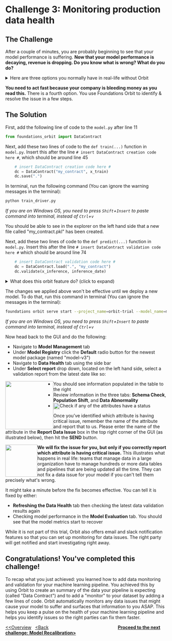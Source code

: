 # Challenge 3: Monitoring production data health

## The Challenge

After a couple of minutes, you are probably beginning to see that your model performance is suffering. **Now that your model performance is decaying, revenue is dropping. Do you know what is wrong? What do you do?**

<details>
  <summary>Here are three options you normally have in real-life without Orbit</summary>

1. If you are a Data Science guru, you roll up your sleeves and head to the IDE and do some investigation on the dataset. You are welcome to write some python code to identify & resolve the problem, and re-deploy your new model.
2. If you are not technical, you can reach out to someone else to assist on the task. Is there a data scientist from your company that can spare the time from other initiatives to help you out?
3. You can email the original model developer at a.lu@dessa.com. He will fix the issue for you. He’s quite busy on his new projects, but he will try his best to get back to you in a couple of weeks.

-------------------------------------------------------------------------------------------------------------------------
</details>

**You need to act fast because your company is bleeding money as you read this.** There is a fourth option. You use Foundations Orbit to identify & resolve the issue in a few steps.

## The Solution

First, add the following line of code to the `model.py` after line 11
```python
from foundations_orbit import DataContract
```

Next, add these two lines of code to the `def train(...)` function in `model.py`. Insert this after the line `# insert DataContract creation code here #`, which should be around line 45
```python
    # insert DataContract creation code here #
    dc = DataContract("my_contract", x_train)
    dc.save(".")
```

In terminal, run the following command (You can ignore the warning messages in the terminal):
```bash
python train_driver.py
```
_If you are on Windows OS, you need to press `Shift`+`Insert` to paste command into terminal, instead of `Ctrl`+`v`_

You should be able to see in the explorer on the left hand side that a new file called "my_contract.pkl" has been created.

Next, add these two lines of code to the `def predict(...)` function in `model.py`. Insert this after the line `# insert DataContract validation code here #` which should be around line 74
```python
    # insert DataContract validation code here #
    dc = DataContract.load(".", "my_contract")
    dc.validate(x_inference, inference_date)
```

<details>
  <summary>What does this orbit feature do? (click to expand)</summary>
<br>

IT and operations changes can lead to unexpected data anomalies capable of adversely affecting model performance. These changes aren’t tracked by traditional IT systems, which means that teams don’t notice them until it’s too late. For example, the team that maintains the databases might not know that your model is dependent on a particular column and decided to make changes to it, such as using a different value to encode something. Small changes like that can eventually lead to drastic changes by the time the data reaches your models.

Orbit introduces a way to monitor and validate production data for machine learning models. A two-step process is carried out to achieve this:  

First, the code we added to the train(...) function essentially creates a "data contract" object from our training dataset. This "data contract" object automatically summarizes characteristics of the training dataset (x_train), including the schema and key statistics. The ".save" function stores the information into a file that we can reference in the future.

Second, the code we added to the predict(...) function validates the production data. Orbit automatically performs data validation by running tests on the production dataset, making sure the dataset matches what the model is expecting in terms of schema and statistics. The outcome of the validation will be stored and presented on the GUI. Critical issues can trigger downstream processes and notify key stakeholders.

In our example, we create a data contract called "my_contract" from the training data, then apply this data contract on the production data that the predict function uses to generate predictions. In practice, you can create multiple Data Contracts, and place them at any point in your machine learning pipeline, quality-assuring both input and output of your model predictions.

-------------------------------------------------------------------------------------------------------------------------
</details>

The changes we applied above won't be effective until we deploy a new model. To do that, run this command in terminal (You can ignore the messages in the terminal):
```bash
foundations orbit serve start --project_name=orbit-trial --model_name=model-v3 --project_directory=./ --env=scheduler
```
_If you are on Windows OS, you need to press `Shift`+`Insert` to paste command into terminal, instead of `Ctrl`+`v`_

Now head back to the GUI and do the following:
* Navigate to **Model Management** tab
* Under **Model Registry** click the **Default** radio button for the newest model package (named "model-v3")
* Navigate to **Data Health** tab using the side bar
* Under **Select report** drop down, located on the left hand side, select a validation report from the latest date like so:
<img style="float: left;" src="https://github.com/dessa-public/orbit-trial-tutorials/blob/2.0/screenshots/select_report.gif" height="150">

* You should see information populated in the table to the right
* Review information in the three tabs: **Schema Check**, **Population Shift**, and **Data Abnormality**
* Check if any of the attributes have a <img style="float: left;" src="https://github.com/dessa-public/orbit-trial-tutorials/blob/2.0/screenshots/critical.png" height="20"> status

Once you’ve identified which attribute is having critical issue, remember the name of the attribute and report that to us. Please enter the name of the attribute in the **Report Data Issue** box in the top right corner of the GUI (as illustrated below), then hit the **SEND** button. 

<img style="float: left;" src="https://github.com/dessa-public/orbit-trial-tutorials/blob/2.0/screenshots/data_issue.png" height="100">

**We will fix the issue for you, but only if you correctly report which attribute is having critical issue.** This illustrates what happens in real life: teams that manage data in a large organization have to manage hundreds or more data tables and pipelines that are being updated all the time. They can not fix a data issue for your model if you can't tell them precisely what's wrong.

It might take a minute before the fix becomes effective. You can tell it is fixed by either:
* **Refreshing the Data Health** tab then checking the latest data validation results again
* Checking model performance in the **Model Evaluation** tab. You should see that the model metrics start to recover

While it is not part of this trial, Orbit also offers email and slack notification features so that you can set up monitoring for data issues. The right party will get notified and start investigating right away.

## Congratulations! You've completed this challenge!

To recap what you just achieved: you learned how to add data monitoring and validation for your machine learning pipeline. You achieved this by using Orbit to create an summary of the data your pipeline is expecting (called "Data Contract") and to add a "monitor" to your dataset by adding a few lines of code. Orbit automatically monitors any data issues that might cause your model to suffer and surfaces that information to you ASAP. This helps you keep a pulse on the health of your machine learning pipeline and helps you identify issues so the right parties can fix them faster.


[<<Overview](https://github.com/dessa-public/orbit-trial-tutorials/blob/2.0/hello-food-trial-instructions.md) &nbsp; [<Back](https://github.com/dessa-public/orbit-trial-tutorials/blob/2.0/pt2-performance-monitoring.md) &nbsp; &nbsp; &nbsp; &nbsp; &nbsp; &nbsp; &nbsp; &nbsp; &nbsp; &nbsp; &nbsp; &nbsp; &nbsp; &nbsp; &nbsp; &nbsp; &nbsp; &nbsp; &nbsp; &nbsp; &nbsp; &nbsp; &nbsp; &nbsp; &nbsp; &nbsp; &nbsp;  **[Proceed to the next challenge: Model Recalibration>](https://github.com/dessa-public/orbit-trial-tutorials/blob/2.0/pt4-recalibration.md)**

